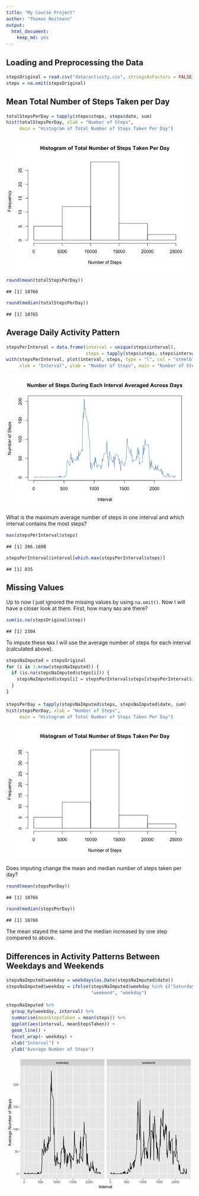 ```yaml
---
title: "My Course Project"
author: "Thomas Neitmann"
output:
  html_document:
    keep_md: yes
---
```




## Loading and Preprocessing the Data

```r
stepsOriginal = read.csv("data/activity.csv", stringsAsFactors = FALSE)
steps = na.omit(stepsOriginal)
```

## Mean Total Number of Steps Taken per Day


```r
totalStepsPerDay = tapply(steps$steps, steps$date, sum)
hist(totalStepsPerDay, xlab = "Number of Steps",
     main = "Histogram of Total Number of Steps Taken Per Day")
```

![](PA1_template_files/figure-html/unnamed-chunk-2-1.png)<!-- -->



```r
round(mean(totalStepsPerDay))
```

```
## [1] 10766
```

```r
round(median(totalStepsPerDay))
```

```
## [1] 10765
```

## Average Daily Activity Pattern


```r
stepsPerInterval = data.frame(interval = unique(steps$interval),
                              steps = tapply(steps$steps, steps$interval, mean))
with(stepsPerInterval, plot(interval, steps, type = "l", col = "steelblue",
     xlab = "Interval", ylab = "Number of Steps", main = "Number of Steps During Each Interval Averaged Across Days"))
```

![](PA1_template_files/figure-html/unnamed-chunk-4-1.png)<!-- -->

What is the maximum average number of steps in one interval and which interval contains the most steps?


```r
max(stepsPerInterval$steps)
```

```
## [1] 206.1698
```

```r
stepsPerInterval$interval[which.max(stepsPerInterval$steps)]
```

```
## [1] 835
```

## Missing Values

Up to now I just ignored the missing values by using `na.omit()`. Now I will have a closer look at them. First, how many `NA`s are there?


```r
sum(is.na(stepsOriginal$step))
```

```
## [1] 2304
```

To impute these `NA`s I will use the average number of steps for each interval (calculated above).


```r
stepsNaImputed = stepsOriginal
for (i in 1:nrow(stepsNaImputed)) {
  if (is.na(stepsNaImputed$steps[i])) {
    stepsNaImputed$steps[i] = stepsPerInterval$steps[stepsPerInterval$interval == stepsOriginal$interval[i]]
  }
}

stepsPerDay = tapply(stepsNaImputed$steps, stepsNaImputed$date, sum)
hist(stepsPerDay, xlab = "Number of Steps",
     main = "Histogram of Total Number of Steps Taken Per Day")
```

![](PA1_template_files/figure-html/unnamed-chunk-7-1.png)<!-- -->

Does imputing change the mean and median number of steps taken per day?


```r
round(mean(stepsPerDay))
```

```
## [1] 10766
```

```r
round(median(stepsPerDay))
```

```
## [1] 10766
```
The mean stayed the same and the median increased by one step compared to above.


## Differences in Activity Patterns Between Weekdays and Weekends


```r
stepsNaImputed$weekday = weekdays(as.Date(stepsNaImputed$date))
stepsNaImputed$weekday = ifelse(stepsNaImputed$weekday %in% c("Saturday", "Sunday"),
                                "weekend", "weekday")

stepsNaImputed %>%
  group_by(weekday, interval) %>%
  summarise(meanStepsTaken = mean(steps)) %>%
  ggplot(aes(interval, meanStepsTaken)) +
  geom_line() +
  facet_wrap(~ weekday) +
  xlab("Interval") +
  ylab("Average Number of Steps")
```

![](PA1_template_files/figure-html/unnamed-chunk-9-1.png)<!-- -->

